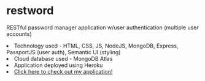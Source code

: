 # restword
RESTful password manager application w/user authentication (multiple user accounts) 

<li>Technology used - HTML, CSS, JS, NodeJS, MongoDB, Express, PassportJS (user auth), Semantic UI (styling)</li>
<li>Cloud database used - MongoDB Atlas</li>
<li>Application deployed using Heroku</li>
<li><a href="https://evening-inlet-85807.herokuapp.com/">Click here to check out my application!</a></li>

